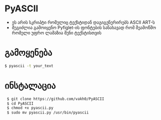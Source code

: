 # PyASCII
- ეს არის სკრიპტი რომელიც ტექსტიდან დაგიგენერირებს ASCII ART-ს
- შეგიძლია გამოიყენო Pyfiglet-ის ფონტების სანახავად რომ შეამოწმო რომელი უფრო ლამაზია შენი ტექსტისთვის 
# გამოყენება
``` bash
$ pyascii -t your_text
```
# ინსტალაცია
``` bash
 $ git clone https://github.com/vakh0/PyASCII
 $ cd PyASCII
 $ chmod +x pyascii.py
 $ sudo mv pyascii.py /usr/bin/pyascii
```
